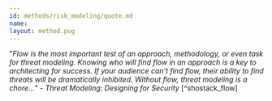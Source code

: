 ```yaml
---
id: methods/risk_modeling/quote.md
name: 
layout: method.pug
---
```

"*Flow is the most important test of an approach, methodology, or even task for threat modeling. Knowing who will find flow in an approach is a key to architecting for success. If your audience can't find flow, their ability to find threats will be dramatically inhibited. Without flow, threat modeling is a chore...*" - _Threat Modeling: Designing for Security_ [^shostack_flow]

